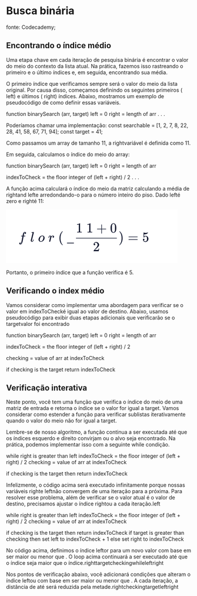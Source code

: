 # Busca binária

fonte: Codecademy;

## Encontrando o índice médio

Uma etapa chave em cada iteração de pesquisa binária é encontrar o valor do meio do contexto da lista atual. Na prática, fazemos isso rastreando o primeiro e o último índices e, em seguida, encontrando sua média.

O primeiro índice que verificamos sempre será o valor do meio da lista original. Por causa disso, começamos definindo os seguintes primeiros ( left) e últimos ( right) índices. Abaixo, mostramos um exemplo de pseudocódigo de como definir essas variáveis.

function binarySearch (arr, target)
  left = 0
  right = length of arr
  . . .

Poderíamos chamar uma implementação:
const searchable = [1, 2, 7, 8, 22, 28, 41, 58, 67, 71, 94];
const target = 41;

Como passamos um array de tamanho 11, a rightvariável é definida como 11.

Em seguida, calculamos o índice do meio do array:

function binarySearch (arr, target)
  left = 0
  right = length of arr

  indexToCheck = the floor integer of (left + right) / 2
  . . .

A função acima calculará o índice do meio da matriz calculando a média de rightand lefte arredondando-o para o número inteiro do piso. Dado lefté zero e righté 11:

 ![Funcao](./funcao.png)

 Portanto, o primeiro índice que a função verifica é 5.

## Verificando o index médio

Vamos considerar como implementar uma abordagem para verificar se o valor em indexToChecké igual ao valor de destino. Abaixo, usamos pseudocódigo para exibir duas etapas adicionais que verificarão se o targetvalor foi encontrado

function binarySearch (arr, target)
  left = 0
  right = length of arr

  indexToCheck = the floor integer of (left + right) / 2

  checking = value of arr at indexToCheck

  if checking is the target
    return indexToCheck

## Verificação interativa
Neste ponto, você tem uma função que verifica o índice do meio de uma matriz de entrada e retorna o índice se o valor for igual a target. Vamos considerar como estender a função para verificar sublistas iterativamente quando o valor do meio não for igual a target.

Lembre-se de nosso algoritmo, a função continua a ser executada até que os índices esquerdo e direito convirjam ou o alvo seja encontrado. Na prática, podemos implementar isso com a seguinte while condição.

while right is greater than left
 indexToCheck = the floor integer of (left + right) / 2
 checking = value of arr at indexToCheck

 if checking is the target
   then return indexToCheck

Infelizmente, o código acima será executado infinitamente porque nossas variáveis right​​e leftnão convergem de uma iteração para a próxima. Para resolver esse problema, além de verificar se o valor atual é o valor de destino, precisamos ajustar o índice rightou a cada iteração.left

while right is greater than left
  indexToCheck = the floor integer of (left + right) / 2
  checking = value of arr at indexToCheck

  if checking is the target
    then return indexToCheck
  if target is greater than checking
    then set left to indexToCheck + 1
  else
    set right to indexToCheck

No código acima, definimos o índice leftor para um novo valor com base em ser maior ou menor que . O loop acima continuará a ser executado até que o índice seja maior que o índice.righttargetcheckingwhileleftright

Nos pontos de verificação abaixo, você adicionará condições que alteram o índice leftou com base em ser maior ou menor que . A cada iteração, a distância de até será reduzida pela metade.rightcheckingtargetleftright
